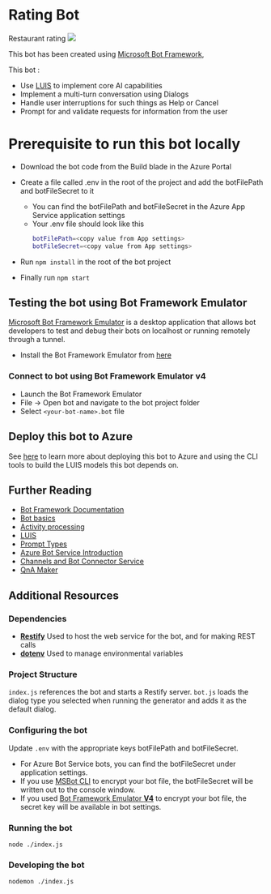 # Rating Bot 
Restaurant rating 
![]('images/chat_image.png')

This bot has been created using [Microsoft Bot Framework](https://dev.botframework.com),

This bot :
- Use [LUIS](https://luis.ai) to implement core AI capabilities
- Implement a multi-turn conversation using Dialogs
- Handle user interruptions for such things as Help or Cancel
- Prompt for and validate requests for information from the user

# Prerequisite to run this bot locally
- Download the bot code from the Build blade in the Azure Portal
- Create a file called .env in the root of the project and add the botFilePath and botFileSecret to it
  - You can find the botFilePath and botFileSecret in the Azure App Service application settings
  - Your .env file should look like this
    ```bash
    botFilePath=<copy value from App settings>
    botFileSecret=<copy value from App settings>
    ```

- Run `npm install` in the root of the bot project
- Finally run `npm start` 


## Testing the bot using Bot Framework Emulator
[Microsoft Bot Framework Emulator](https://github.com/microsoft/botframework-emulator) is a desktop application that allows bot developers to test and debug their bots on localhost or running remotely through a tunnel.

- Install the Bot Framework Emulator from [here](https://aka.ms/botframework-emulator)

### Connect to bot using Bot Framework Emulator v4
- Launch the Bot Framework Emulator
- File -> Open bot and navigate to the bot project folder
- Select `<your-bot-name>.bot` file

## Deploy this bot to Azure
See [here](./deploymentScripts/DEPLOY.md) to learn more about deploying this bot to Azure and using the CLI tools to build the LUIS models this bot depends on.

## Further Reading
- [Bot Framework Documentation](https://docs.botframework.com)
- [Bot basics](https://docs.microsoft.com/en-us/azure/bot-service/bot-builder-basics?view=azure-bot-service-4.0)
- [Activity processing](https://docs.microsoft.com/en-us/azure/bot-service/bot-builder-concept-activity-processing?view=azure-bot-service-4.0)
- [LUIS](https://luis.ai)
- [Prompt Types](https://docs.microsoft.com/en-us/azure/bot-service/bot-builder-prompts?view=azure-bot-service-4.0&tabs=javascript)
- [Azure Bot Service Introduction](https://docs.microsoft.com/en-us/azure/bot-service/bot-service-overview-introduction?view=azure-bot-service-4.0)
- [Channels and Bot Connector Service](https://docs.microsoft.com/en-us/azure/bot-service/bot-concepts?view=azure-bot-service-4.0)
- [QnA Maker](https://qnamaker.ai)

## Additional Resources

### Dependencies

- **[Restify](http://restify.com)** Used to host the web service for the bot, and for making REST calls
- **[dotenv](https://github.com/motdotla/dotenv)** Used to manage environmental variables

### Project Structure

`index.js` references the bot and starts a Restify server. `bot.js` loads the dialog type you selected when running the generator and adds it as the default dialog. 

### Configuring the bot

Update `.env` with the appropriate keys botFilePath and botFileSecret. 
  - For Azure Bot Service bots, you can find the botFileSecret under application settings. 
  - If you use [MSBot CLI](https://github.com/microsoft/botbuilder-tools) to encrypt your bot file, the botFileSecret will be written out to the console window. 
  - If you used [Bot Framework Emulator **V4**](https://github.com/microsoft/botframework-emulator) to encrypt your bot file, the secret key will be available in bot settings. 

### Running the bot

```
node ./index.js
```
### Developing the bot

```
nodemon ./index.js
```



